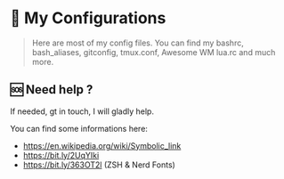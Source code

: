 # :wrench: My Configurations

> Here are most of my config files. You can find my bashrc, bash_aliases, gitconfig, tmux.conf, Awesome WM lua.rc and much more.


## :sos: Need help ?

If needed, gt in touch, I will gladly help.

You can find some informations here:
- https://en.wikipedia.org/wiki/Symbolic_link
- https://bit.ly/2UqYIki
- https://bit.ly/363OT2l (ZSH & Nerd Fonts)
